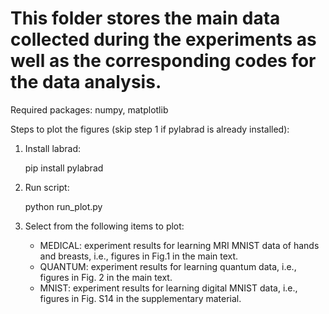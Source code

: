 # This folder stores the main data collected during the experiments as well as the corresponding codes for the data analysis.

Required packages: numpy, matplotlib

Steps to plot the figures (skip step 1 if pylabrad is already installed):
1. Install labrad:

    pip install pylabrad

2. Run script:

    python run_plot.py

3. Select from the following items to plot:
    - MEDICAL: experiment results for learning MRI MNIST data of hands and breasts, i.e., figures in Fig.1 in the main text.
    - QUANTUM: experiment results for learning quantum data, i.e., figures in Fig. 2 in the main text.
    - MNIST: experiment results for learning digital MNIST data, i.e., figures in Fig. S14 in the supplementary material.
